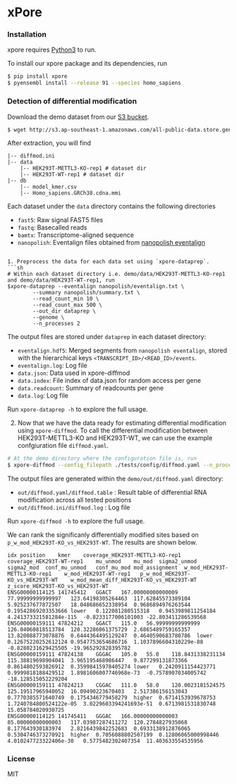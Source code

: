 # xPore

### Installation

xpore requires [Python3](https://www.python.org) to run.

To install our xpore package and its dependencies, run

```sh
$ pip install xpore
$ pyensembl install --release 91 --species homo_sapiens
```

### Detection of differential modification
Download the demo dataset from our [S3 bucket](http://s3.ap-southeast-1.amazonaws.com/all-public-data.store.genome.sg/xpore/demo.tar.gz).

```sh
$ wget http://s3.ap-southeast-1.amazonaws.com/all-public-data.store.genome.sg/xpore/demo.tar.gz
```

After extraction, you will find 
```
|-- diffmod.ini 
|-- data 
    |-- HEK293T-METTL3-KO-rep1 # dataset dir 
    |-- HEK293T-WT-rep1 # dataset dir
|-- db
	|-- model_kmer.csv
	|-- Homo_sapiens.GRCh38.cdna.mmi
```

Each dataset under the `data` directory contains the following directories

* `fast5`: Raw signal FAST5 files
* `fastq`: Basecalled reads
* `bamtx`: Transcriptome-aligned sequence
* `nanopolish`: Eventalign files obtained from [nanopolish eventalign](https://nanopolish.readthedocs.io/en/latest/quickstart_eventalign.html)
```

1. Preprocess the data for each data set using `xpore-dataprep`.
```sh
# Within each dataset directory i.e. demo/data/HEK293T-METTL3-KO-rep1 and demo/data/HEK293T-WT-rep1, run
$xpore-dataprep --eventalign nanopolish/eventalign.txt \
        --summary nanopolish/summary.txt \
        --read_count_min 10 \
        --read_count_max 500 \
        --out_dir dataprep \
        --genome \
        --n_processes 2
```

The output files are stored under `dataprep` in each dataset directory:

* `eventalign.hdf5`: Merged segments from `nanopolish eventalign`, stored with the hierarchical keys `<TRANSCRIPT_ID>/<READ_ID>/events`.
* `eventalign.log`: Log file
* `data.json`: Data used in xpore-diffmod
* `data.index`: File index of data.json for random access per gene
* `data.readcount`: Summary of readcounts per gene
* `data.log`: Log file

Run `xpore-dataprep -h` to explore the full usage.

2. Now that we have the  data ready for estimating differential modification using `xpore-diffmod`. To call the differential modification between HEK293T-METTL3-KO and HEK293T-WT, we can use the example confgiuration file `diffmod.yaml`.

```sh
# At the demo directory where the configuration file is, run
$ xpore-diffmod --config_filepath ./tests/config/diffmod.yaml --n_processes 2 --save_table
```

The output files are generated within the `demo/out/diffmod.yaml` directory:

* `out/diffmod.yaml/diffmod.table` : Result table of differential RNA modification across all tested positions
* `out/diffmod.ini/diffmod.log` : Log file

Run `xpore-diffmod -h` to explore the full usage.

We can rank the significanly differentially modified sites based on `p_w_mod_HEK293T-KO_vs_HEK293T-WT`. The results are shown below.

```
idx position    kmer    coverage_HEK293T-METTL3-KO-rep1 coverage_HEK293T-WT-rep1    mu_unmod    mu_mod  sigma2_unmod    sigma2_mod  conf_mu_unmod   conf_mu_mod mod_assignment  w_mod_HEK293T-METTL3-KO-rep1    w_mod_HEK293T-WT-rep1   p_w_mod_HEK293T-KO_vs_HEK293T-WT    w_mod_mean_diff_HEK293T-KO_vs_HEK293T-WT    z_score_HEK293T-KO_vs_HEK293T-WT
ENSG00000114125 141745412   GGACT   167.00000000000009  77.99999999999997   123.64198305264463  117.62845573389104  5.925237677872507   18.048686652338954  0.9686894976263544  0.19542869203353666 lower   0.122081280515318   0.9453989811254184  4.241373321581284e-115  -0.8233177006101003 -22.803411286539568
ENSG00000159111 47824212    GGACT   115.0   56.99999999999999   126.04060818513784  120.32286061375729  2.6865489759165357  13.820088773078876  0.6444364495129247  0.4640590683780786  lower   0.12675220252612124 0.9547753654686716  1.1037896604310229e-88  -0.8280231629425505 -19.965292828395782
ENSG00000159111 47824138    GGGAC   105.0   55.0    118.8431338231134   115.38819698904041  3.965195468986447   9.877299131873366   0.8614802593826912  0.35998415978405274 lower   0.2420911154423771  0.9999818188429512  1.8981606007746968e-73  -0.7578907034005742 -18.128515052229204
ENSG00000159111 47824213    CGGAC   111.0   58.0    120.0023181524575   125.19517965940052  16.09490223670403   2.517386156153043   0.7770385571640749  0.1754346779458279  higher  0.6714153939678753  1.7240784800524122e-05  3.0229603394241693e-51  0.6713981531830748  15.058784020930725
ENSG00000114125 141745411   GGGAC   166.00000000000003  85.00000000000003   117.03987287411272  120.2784827935068   8.177643930183974   2.8216439842252683  0.6933138912876065  0.5304746373270921  higher  0.7056088802507199  0.12806065000998446 4.010247723322406e-30   0.5775482302407354  11.403633554535956
```

### License
MIT

